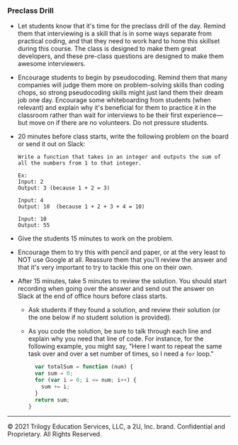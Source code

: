 ### Preclass Drill

* Let students know that it's time for the preclass drill of the day. Remind them that interviewing is a skill that is in some ways separate from practical coding, and that they need to work hard to hone this skillset during this course. The class is designed to make them great developers, and these pre-class questions are designed to make them awesome interviewers.

* Encourage students to begin by pseudocoding. Remind them that many companies will judge them more on problem-solving skills than coding chops, so strong pseudocoding skills might just land them their dream job one day. Encourage some whiteboarding from students (when relevant) and explain why it's beneficial for them to practice it in the classroom rather than wait for interviews to be their first experience&mdash;but move on if there are no volunteers. Do not pressure students.

* 20 minutes before class starts, write the following problem on the board or send it out on Slack:

  ```
  Write a function that takes in an integer and outputs the sum of all the numbers from 1 to that integer.

  Ex:
  Input: 2
  Output: 3 (because 1 + 2 = 3)

  Input: 4
  Output: 10  (because 1 + 2 + 3 + 4 = 10)

  Input: 10
  Output: 55
  ```

* Give the students 15 minutes to work on the problem. 

* Encourage them to try this with pencil and paper, or at the very least to NOT use Google at all. Reassure them that you'll review the answer and that it's very important to try to tackle this one on their own.

* After 15 minutes, take 5 minutes to review the solution. You should start recording when going over the answer and send out the answer on Slack at the end of office hours before class starts.

  * Ask students if they found a solution, and review their solution (or the one below if no student solution is provided).

  * As you code the solution, be sure to talk through each line and explain why you need that line of code. For instance, for the following example, you might say, "Here I want to repeat the same task over and over a set number of times, so I need a `for` loop."

    ```js
      var totalSum = function (num) {
      var sum = 0;
      for (var i = 0; i <= num; i++) {
        sum += i;
      }
      return sum;
    }
    ```

---

© 2021 Trilogy Education Services, LLC, a 2U, Inc. brand. Confidential and Proprietary. All Rights Reserved.